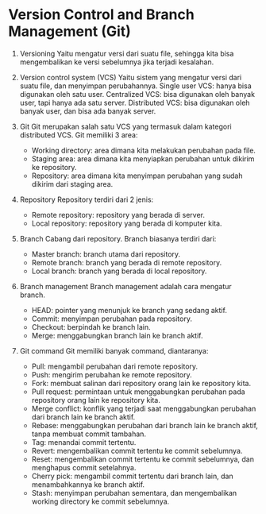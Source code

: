 # Version Control and Branch Management (Git)

1. Versioning
   Yaitu mengatur versi dari suatu file, sehingga kita bisa mengembalikan ke versi sebelumnya jika terjadi kesalahan.

2. Version control system (VCS)
   Yaitu sistem yang mengatur versi dari suatu file, dan menyimpan perubahannya.
   Single user VCS: hanya bisa digunakan oleh satu user.
   Centralized VCS: bisa digunakan oleh banyak user, tapi hanya ada satu server.
   Distributed VCS: bisa digunakan oleh banyak user, dan bisa ada banyak server.

3. Git
   Git merupakan salah satu VCS yang termasuk dalam kategori distributed VCS.
    Git memiliki 3 area:
    - Working directory: area dimana kita melakukan perubahan pada file.
    - Staging area: area dimana kita menyiapkan perubahan untuk dikirim ke repository.
    - Repository: area dimana kita menyimpan perubahan yang sudah dikirim dari staging area.

4. Repository
    Repository terdiri dari 2 jenis:
    - Remote repository: repository yang berada di server.
    - Local repository: repository yang berada di komputer kita.

5. Branch
   Cabang dari repository.
   Branch biasanya terdiri dari:
    - Master branch: branch utama dari repository.
    - Remote branch: branch yang berada di remote repository.
    - Local branch: branch yang berada di local repository.

6. Branch management
   Branch management adalah cara mengatur branch.
    - HEAD: pointer yang menunjuk ke branch yang sedang aktif.
    - Commit: menyimpan perubahan pada repository.
    - Checkout: berpindah ke branch lain.
    - Merge: menggabungkan branch lain ke branch aktif.

7. Git command
    Git memiliki banyak command, diantaranya:
    - Pull: mengambil perubahan dari remote repository.
    - Push: mengirim perubahan ke remote repository.
    - Fork: membuat salinan dari repository orang lain ke repository kita.
    - Pull request: permintaan untuk menggabungkan perubahan pada repository orang lain ke repository kita.
    - Merge conflict: konflik yang terjadi saat menggabungkan perubahan dari branch lain ke branch aktif.
    - Rebase: menggabungkan perubahan dari branch lain ke branch aktif, tanpa membuat commit tambahan.
    - Tag: menandai commit tertentu.
    - Revert: mengembalikan commit tertentu ke commit sebelumnya.
    - Reset: mengembalikan commit tertentu ke commit sebelumnya, dan menghapus commit setelahnya.
    - Cherry pick: mengambil commit tertentu dari branch lain, dan menambahkannya ke branch aktif.
    - Stash: menyimpan perubahan sementara, dan mengembalikan working directory ke commit sebelumnya.